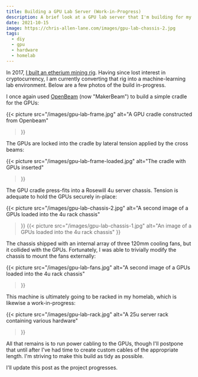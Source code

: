```yaml
---
title: Building a GPU Lab Server (Work-in-Progress)
description: A brief look at a GPU lab server that I'm building for my homelab.
date: 2021-10-15
image: https://chris-allen-lane.com/images/gpu-lab-chassis-2.jpg
tags:
  - diy
  - gpu
  - hardware
  - homelab
---
```


In 2017, [I built an etherium mining rig][rig]. Having since lost interest in
cryptocurrency, I am currently converting that rig into a machine-learning lab
environment. Below are a few photos of the build in-progress.

<!--more-->

I once again used [OpenBeam][openbeam] (now "MakerBeam") to build a simple
cradle for the GPUs:

{{< picture
	src="/images/gpu-lab-frame.jpg"
	alt="A GPU cradle constructed from Openbeam"
>}}

The GPUs are locked into the cradle by lateral tension applied by the cross beams:

{{< picture
	src="/images/gpu-lab-frame-loaded.jpg"
	alt="The cradle with GPUs inserted"
>}}

The GPU cradle press-fits into a Rosewill 4u server chassis. Tension is
adequate to hold the GPUs securely in-place:

{{< picture
	src="/images/gpu-lab-chassis-2.jpg"
	alt="A second image of a GPUs loaded into the 4u rack chassis"
>}}
{{< picture
	src="/images/gpu-lab-chassis-1.jpg"
	alt="An image of a GPUs loaded into the 4u rack chassis"
>}}

The chassis shipped with an internal array of three 120mm cooling fans, but it
collided with the GPUs. Fortunately, I was able to trivially modify the chassis
to mount the fans externally:

{{< picture
	src="/images/gpu-lab-fans.jpg"
	alt="A second image of a GPUs loaded into the 4u rack chassis"
>}}

This machine is ultimately going to be racked in my homelab, which is likewise
a work-in-progress:

{{< picture
	src="/images/gpu-lab-rack.jpg"
	alt="A 25u server rack containing various hardware"
>}}

All that remains is to run power cabling to the GPUs, though I'll postpone that
until after I've had time to create custom cables of the appropriate length.
I'm striving to make this build as tidy as possible.

I'll update this post as the project progresses.


[openbeam]: https://www.makerbeam.com/
[rig]:      /blog/post/building-a-cryptocurrency-mining-rig-part-1/
